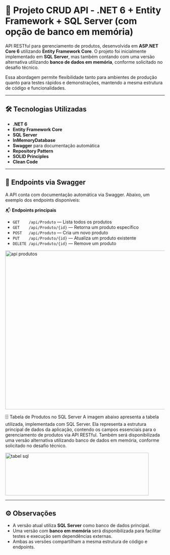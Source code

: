 # 🚀 Projeto CRUD API - .NET 6 + Entity Framework + SQL Server (com opção de banco em memória)

API RESTful para gerenciamento de produtos, desenvolvida em **ASP.NET Core 6** utilizando **Entity Framework Core**. O projeto foi inicialmente implementado em **SQL Server**, mas também contando com uma versão alternativa utilizando **banco de dados em memória**, conforme solicitado no desafio técnico.

Essa abordagem permite flexibilidade tanto para ambientes de produção quanto para testes rápidos e demonstrações, mantendo a mesma estrutura de código e funcionalidades.

---

## 🛠️ Tecnologias Utilizadas

- **.NET 6**
- **Entity Framework Core**
- **SQL Server**
- **InMemoryDatabase**
- **Swagger** para documentação automática
- **Repository Pattern**
- **SOLID Principles**
- **Clean Code**

---

## 📸 Endpoints via Swagger

A API conta com documentação automática via Swagger. Abaixo, um exemplo dos endpoints disponíveis:

📬 **Endpoints principais**

- `GET    /api/Produto` — Lista todos os produtos  
- `GET    /api/Produto/{id}` — Retorna um produto específico  
- `POST   /api/Produto` — Cria um novo produto  
- `PUT    /api/Produto/{id}` — Atualiza um produto existente  
- `DELETE /api/Produto/{id}` — Remove um produto  

<img width="1343" height="502" alt="api produtos" src="https://github.com/user-attachments/assets/a5e5b15f-f821-468a-8098-66607f6b9e3f" />

🗄️ Tabela de Produtos no SQL Server
A imagem abaixo apresenta a tabela utilizada, implementada com SQL Server. Ela representa a estrutura principal de dados da aplicação, contendo os campos essenciais para o gerenciamento de produtos via API RESTful. Também será disponibilizada uma versão alternativa utilizando banco de dados em memória, conforme solicitado no desafio técnico.

<img width="453" height="135" alt="tabel sql " src="https://github.com/user-attachments/assets/5fadb104-5d0e-4317-9640-94b830682777" />


---

## ⚙️ Observações

- A versão atual utiliza **SQL Server** como banco de dados principal.
- Uma versão com **banco em memória** será disponibilizada para facilitar testes e execução sem dependências externas.
- Ambas as versões compartilham a mesma estrutura de código e endpoints.




